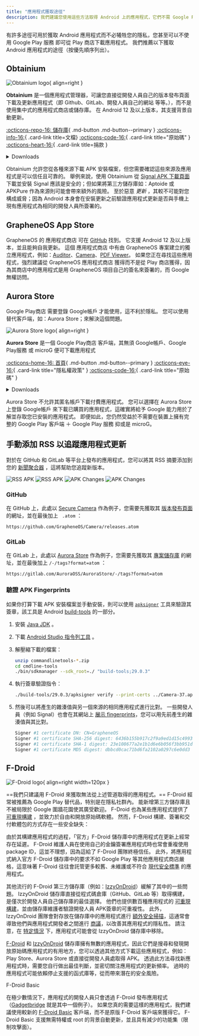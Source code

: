 ```yaml
---
title: "應用程式獲取途徑"
description: 我們建議您使用這些方法取得 Android 上的應用程式，它們不需 Google Play 服務。
---
```


有許多途徑可用於獲取 Android 應用程式而不必犧牲您的隱私，您甚至可以不使用 Google Play 服務 即可從 Play 商店下載應用程式。 我們推薦以下獲取 Android 應用程式的途徑（按優先順序列出）。

## Obtainium

<div class="admonition recommendation" markdown>

![Obtainium logo](../assets/img/android/obtainium.svg){ align=right }

**Obtainium** 是一個應用程式管理器，可讓您直接從開發人員自己的版本發布頁面下載及更新應用程式（即 Github、GitLab、開發人員自己的網站 等等。），而不是使用集中式的應用程式商店或儲存庫。 在 Android 12 及以上版本，其支援背景自動更新。

[:octicons-repo-16: 儲存庫](https://github.com/ImranR98/Obtainium#readme){ .md-button .md-button--primary }
[:octicons-info-16:](https://github.com/ImranR98/Obtainium/wiki){ .card-link title=文檔}
[:octicons-code-16:](https://github.com/ImranR98/Obtainium){ .card-link title="原始碼" }
[:octicons-heart-16:](https://github.com/sponsors/ImranR98){ .card-link title=捐款 }

<details class="downloads" markdown>
<summary>Downloads</summary>

- [:simple-github: GitHub](https://github.com/ImranR98/Obtainium/releases)

</details>

</div>

Obtainium 允許您從各種來源下載 APK 安裝檔案，但您需要確認這些來源及應用程式是可以信任且可靠的。 舉例來說，使用 Obtainium 從 [Signal APK 下載頁面](https://signal.org/android/apk) 下載並安裝 Signal 應該是安全的；但如果將第三方儲存庫如：Aptoide 或 APKPure 作為來源則可能會帶來額外的風險。 至於惡意 _更新_ ，其較不可能對您構成威脅；因為 Android 本身會在安裝更新之前驗證應用程式更新是否與手機上現有應用程式為相同的開發人員所簽署的。

## GrapheneOS App Store

GrapheneOS 的 應用程式商店 可在 [GitHub](https://github.com/GrapheneOS/Apps/releases) 找到。 它支援 Android 12 及以上版本，並且能夠自我更新。 這個 應用程式商店 中有由 GrapheneOS 專案建立的獨立應用程式，例如：[Auditor](../device-integrity.md#auditor-android)、[Camera](general-apps.md#secure-camera)、[PDF Viewer](general-apps.md#secure-pdf-viewer)。 如果您正在尋找這些應用程式，強烈建議從 GrapheneOS 應用程式商店 獲得而不是從 Play 商店獲得，因為其商店中的應用程式是用 GrapheneOS 項目自己的簽名來簽署的，而 Google 無權訪問。

## Aurora Store

Google Play商店 需要登錄 Google帳戶 才能使用，這不利於隱私。 您可以使用替代客戶端，如：Aurora Store；來解決這個問題。

<div class="admonition recommendation" markdown>

![Aurora Store logo](../assets/img/android/aurora-store.webp){ align=right }

**Aurora Store** 是一個 Google Play商店 客戶端，其無須 Google帳戶、Google Play服務 或 microG 便可下載應用程式

[:octicons-home-16: 首頁](https://auroraoss.com){ .md-button .md-button--primary }
[:octicons-eye-16:](https://gitlab.com/AuroraOSS/AuroraStore/-/blob/master/POLICY.md){ .card-link title="隱私權政策" }
[:octicons-code-16:](https://gitlab.com/AuroraOSS/AuroraStore){ .card-link title="原始碼" }

<details class="downloads" markdown>
<summary>Downloads</summary>

- [:simple-gitlab: GitLab](https://gitlab.com/AuroraOSS/AuroraStore/-/releases)

</details>

</div>

Aurora Store 不允許其匿名帳戶下載付費應用程式。 您可以選擇在 Aurora Store 上登錄 Google帳戶 來下載已購買的應用程式，這確實將給予 Google 能力用於了解並存取您已安裝的應用程式。 即便如此，您仍然受益於不需要在裝置上擁有完整的 Google Play 客戶端 ＋ Google Play 服務 抑或是 microG。

## 手動添加 RSS 以追蹤應用程式更新

對於在 GitHub 和 GitLab 等平台上發布的應用程式，您可以將其 RSS 摘要添加到您的 [新聞聚合器](../news-aggregators.md) ，這將幫助您追蹤新版本。

![RSS APK](../assets/img/android/rss-apk-light.png#only-light) ![RSS APK](../assets/img/android/rss-apk-dark.png#only-dark) ![APK Changes](../assets/img/android/rss-changes-light.png#only-light) ![APK Changes](../assets/img/android/rss-changes-dark.png#only-dark)

### GitHub

在 GitHub 上，此處以 [Secure Camera](general-apps.md#secure-camera) 作為例子，您需要先獲取其 [版本發布頁面](https://github.com/GrapheneOS/Camera/releases) 的網址，並在最後加上 ` .atom` ：

`https://github.com/GrapheneOS/Camera/releases.atom`

### GitLab

在 GitLab 上，此處以 [Aurora Store](#aurora-store) 作為例子，您需要先獲取其 [專案儲存庫](https://gitlab.com/AuroraOSS/AuroraStore) 的網址，並在最後加上 `/-/tags?format=atom` ：

`https://gitlab.com/AuroraOSS/AuroraStore/-/tags?format=atom`

### 驗證 APK Fingerprints

如果你打算下載 APK 安裝檔案並手動安裝，則可以使用 [`apksigner`](https://developer.android.com/studio/command-line/apksigner) 工具來驗證其簽章，該工具是 Android [build-tools](https://developer.android.com/studio/releases/build-tools) 的一部分。

1. 安裝 [Java JDK](https://oracle.com/java/technologies/downloads) 。

2. 下載 [Android Studio 指令列工具](https://developer.android.com/studio#command-tools) 。

3. 解壓縮下載的檔案：

   ```bash
   unzip commandlinetools-*.zip
   cd cmdline-tools
   ./bin/sdkmanager --sdk_root=./ "build-tools;29.0.3"
   ```

4. 執行簽章驗證指令：

   ```bash
   ./build-tools/29.0.3/apksigner verify --print-certs ../Camera-37.apk
   ```

5. 然後可以將產生的雜湊值與另一個來源的相同應用程式進行比對。 一些開發人員（例如 Signal）也會在其網站上 [展示 fingerprints](https://signal.org/android/apk)，您可以用先前產生的雜湊值與其比對。

   ```bash
   Signer #1 certificate DN: CN=GrapheneOS
   Signer #1 certificate SHA-256 digest: 6436b155b917c2f9a9ed1d15c4993a5968ffabc94947c13f2aeee14b7b27ed59
   Signer #1 certificate SHA-1 digest: 23e108677a2e1b1d6e6b056f3bb951df7ad5570c
   Signer #1 certificate MD5 digest: dbbcd0cac71bd6fa2102a0297c6e0dd3
   ```

## F-Droid

![F-Droid logo](../assets/img/android/f-droid.svg){ align=right width=120px }

\==我們只建議用 F-Droid 來獲取無法從上述管道取得的應用程式。== F-Droid 經常被推薦為 Google Play 替代品，特別是在隱私社群內。 能新增第三方儲存庫且不被局限於 Google 圍牆花園使其廣受歡迎。 F-Droid 也為某些應用程式提供了 [可重現構建](https://f-droid.org/en/docs/Reproducible_Builds) ，並致力於自由和開放原始碼軟體。 然而，F-Droid 構建、簽署和交付軟體包的方式存在一些安全缺失：

由於其構建應用程式的過程，「官方」F-Droid 儲存庫中的應用程式在更新上經常存在延遲。 F-Droid 維護人員在使用自己的金鑰簽署應用程式時也常會重複使用 package ID，這並不理想，因為這給了 F-Droid 團隊終極信任。 此外，將應用程式納入官方 F-Droid 儲存庫中的要求不如 Google Play 等其他應用程式商店嚴格，這意味著 F-Droid 往往會託管更多較舊、未維護或不符合 [現代安全標準](https://developer.android.com/google/play/requirements/target-sdk) 的應用程式。

其他流行的 F-Droid 第三方儲存庫（例如：[IzzyOnDroid](https://apt.izzysoft.de/fdroid)）緩解了其中的一些問題。 IzzyOnDroid 儲存庫直接從程式碼倉庫（GitHub、GitLab 等）取得構建， 是僅次於開發人員自己儲存庫的最佳選擇。 他們也提供數百種應用程式的 [可重現構建](https://android.izzysoft.de/articles/named/iod-rbs-mirrors-clients)，並由儲存庫維護者驗證開發人員 APK簽章的可重複性。 此外，IzzyOnDroid 團隊會對存放在儲存庫中的應用程式進行 [額外安全掃描](https://android.izzysoft.de/articles/named/iod-scan-apkchecks)，這通常會導致他們與應用程式開發者之間進行 [商議](https://github.com/gouravkhunger/QuotesApp/issues/22)，以改善其應用程式的隱私性。 請注意，在 [特定情況](https://gitlab.com/IzzyOnDroid/repo#are-apps-removed-from-the-repo--and-when-does-that-happen) 下，應用程式可能會從 IzzyOnDroid 儲存庫中移除。

[F-Droid](https://f-droid.org/en/packages) 和 [IzzyOnDroid](https://apt.izzysoft.de/fdroid) 儲存庫擁有無數的應用程式，因此它們是搜尋和發現開放原始碼應用程式的有用地方，您可以透過其他方式下載這些應用程式，例如：Play Store、Aurora Store 或直接從開發人員處取得 APK。 透過此方法尋找新應用程式時，需要您自行做出最佳判斷，並密切關注應用程式的更新頻率。 過時的應用程式可能依賴停止支援的函式庫等，從而帶來潛在的安全風險。

<div class="admonition note" markdown>
<p class="admonition-title">F-Droid Basic</p>

在極少數情況下，應用程式的開發人員只會透過 F-Droid 發布應用程式（[Gadgetbridge](../health-and-wellness.md#gadgetbridge) 就是其中一個例子）。 如果您真的需要這樣的應用程式，我們建議使用較新的 [F-Droid Basic](https://f-droid.org/en/packages/org.fdroid.basic) 客戶端，而不是原版 F-Droid 客戶端來獲得它。 F-Droid Basic 支援無需特權或 root 的背景自動更新，並且具有減少的功能集（限制攻擊面）。

</div>

